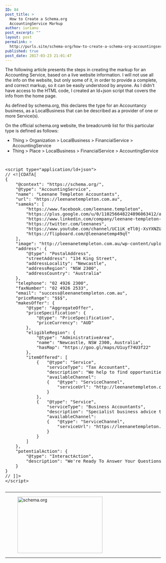 ```yaml
---
ID: 84
post_title: >
  How to Create a Schema.org
  AccountingService Markup
author: iurianu
post_excerpt: ""
layout: post
permalink: >
  http://purls.site/schema-org/how-to-create-a-schema-org-accountingservice-markup/
published: true
post_date: 2017-03-23 21:01:47
---
```

The following article presents the steps in creating the markup for an Accounting Service, based on a live website information. I will not use all the info on the website, but only some of it, in order to provide a complete, and correct markup, so it can be easily understood by anyone.
As I didn't have access to the HTML code, I created an ld+json script that covers the info from the home page.

As defined by schema.org, this declares the type for an Accountancy business, as a LocalBusiness that can be described as a provider of one or more Service(s).

On the official schema.org website, the breadcrumb list for this particular type is defined as follows:
<ul><li>Thing &gt; Organization &gt; LocalBusiness &gt; FinancialService &gt; AccountingService</li><li>Thing &gt; Place &gt; LocalBusiness &gt; FinancialService &gt; AccountingService</li></ul>
<pre><p>
&lt;script type="application/ld+json"&gt;
// &lt;![CDATA[
{
	"@context": "https://schema.org/",
	"@type": "AccountingService",
	"name": "Leenane Templeton Accountants",
	"url": "https://leenanetempleton.com.au",
	"sameAs": [
		"https://www.facebook.com/leenane.templeton",
		"https://plus.google.com/u/0/110256648224896063412/about",
		"https://www.linkedin.com/company/leenane-templeton-chartered-accountants-&amp;-business-advisors",
		"https://twitter.com/leenanes",
		"https://www.youtube.com/channel/UC1iK_eTl0j-XsYXNZUNm25Q",
		"https://flipboard.com/@leenanetemp49qt"
	],
	"image": "http://leenanetempleton.com.au/wp-content/uploads/2015/11/Newcastle-Accountants-logo-Col.png",
	"address": {
		"@type": "PostalAddress",
		"streetAddress": "134 King Street",
		"addressLocality": "Newcastle",
		"addressRegion": "NSW 2300",
		"addressCountry": "Australia"
	},
	"telephone": "02 4926 2300",
	"faxNumber": "02 4926 2533",
	"email": "success@leenanetempleton.com.au",
	"priceRange": "$$$",
	"makesOffer": {
		"@type": "AggregateOffer",
		"priceSpecification": {
			"@type": "PriceSpecification",
			"priceCurrency": "AUD"
		},
		"eligibleRegion": {
			"@type": "AdministrativeArea",
			"name": "Newcastle, NSW 2300, Australia",
			"hasMap": "https://goo.gl/maps/U1uyf74U3f22"
		},
		"itemOffered": [
			{	"@type": "Service",
				"serviceType": "Tax Accountant",
				"description": "We help to find opportunities that could help reduce your tax, now and in the future.",
				"availableChannel": 
				{	"@type": "ServiceChannel",
					"serviceUrl": "http://leenanetempleton.com.au/accounting/tax-advice-newcastle/"
				}
			},
			{	"@type": "Service",
				"serviceType": "Business Accountants",
				"description": "Specialist business advice to assist in your business needs.",
				"availableChannel": 
				{	"@type": "ServiceChannel",
					"serviceUrl": "https://leenanetempleton.com.au/newcastle/business-advisory/"
				}
			}			
		]
	},
	"potentialAction": {
		"@type": "InteractAction",
		"description": "We're Ready To Answer Your Questions Now."
	}
}
// ]]&gt;
&lt;/script&gt;
</p></pre>

<hr>

<figure class="figure-50"><a title="Schema.org Structured Data" href="http://purls.site/wp-content/uploads/2017/03/schema.org-markup-seo-search.png"><img src="http://purls.site/wp-content/uploads/2017/03/schema.org-markup-seo-search.png" alt="schema.org" width="275" height="183" class="alignnone size-full wp-image-87" /></a></figure>

<hr>